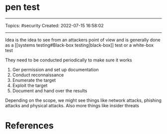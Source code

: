 # pen test
---
Topics: #security
Created: 2022-07-15 16:58:02

---

Idea is the idea to see from an attackers point of view and is generally done as a [[systems testing#Black-box testing|black-box]] test or a white-box test

They need to be conducted periodically to make sure it works

1. Ger permission and set up documentation
2. Conduct reconnaissance
3. Enumerate the target
4. Exploit the target
5. Document and hand over the results

Depending on the scope, we might see things like network attacks, phishing attacks and physical attacks. Also more things like insider threats

# References
